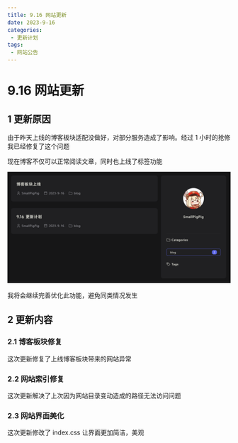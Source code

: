 ```yaml
---
title: 9.16 网站更新
date: 2023-9-16
categories:
 - 更新计划
tags:
 - 网站公告
---
```


# 9.16 网站更新

## 1 更新原因

由于昨天上线的博客板块适配没做好，对部分服务造成了影响。经过 1 小时的抢修我已经修复了这个问题

现在博客不仅可以正常阅读文章，同时也上线了标签功能

![博客分类](./images/博客分类.png)

我将会继续完善优化此功能，避免同类情况发生

## 2 更新内容

### 2.1 博客板块修复

这次更新修复了上线博客板块带来的网站异常

### 2.2 网站索引修复

这次更新解决了上次因为网站目录变动造成的路径无法访问问题

### 2.3 网站界面美化

这次更新修改了 index.css 让界面更加简洁，美观

